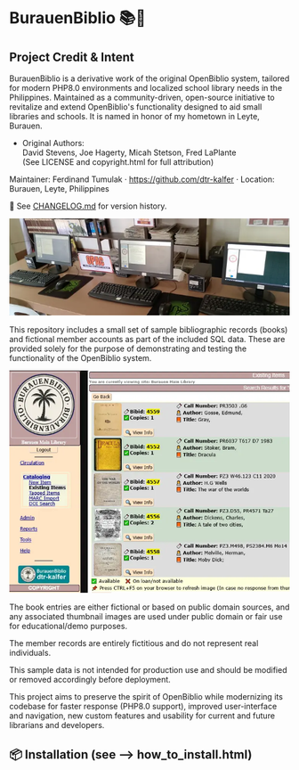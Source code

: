 # BurauenBiblio 📚🌴

## Project Credit & Intent

BurauenBiblio is a derivative work of the original OpenBiblio system, tailored for modern PHP8.0 environments and localized school library needs in the Philippines.
Maintained as a community-driven, open-source initiative to revitalize and extend OpenBiblio's functionality designed to aid small libraries and schools.
It is named in honor of my hometown in Leyte, Burauen.

- Original Authors:  
  David Stevens, Joe Hagerty, Micah Stetson, Fred LaPlante  
  (See LICENSE and copyright.html for full attribution)

Maintainer: Ferdinand Tumulak 
· https://github.com/dtr-kalfer
· Location: Burauen, Leyte, Philippines

📌 See [CHANGELOG.md](./CHANGELOG.md) for version history.

![Homepage](./readme_assets/opac_system2.webp "OpenBiblio Homepage")

This repository includes a small set of sample bibliographic records (books) and fictional member accounts as part of the included SQL data.
These are provided solely for the purpose of demonstrating and testing the functionality of the OpenBiblio system.

![Homepage](./readme_assets/sample_search_result01.webp "OpenBiblio Homepage")

The book entries are either fictional or based on public domain sources, and any associated thumbnail images are used under public domain or fair use for educational/demo purposes.

The member records are entirely fictitious and do not represent real individuals.

This sample data is not intended for production use and should be modified or removed accordingly before deployment.

This project aims to preserve the spirit of OpenBiblio while modernizing its codebase for faster response (PHP8.0 support), improved user-interface and navigation, new custom features and usability for current and future librarians and developers.

## 📦 Installation (see --> how_to_install.html)

